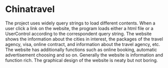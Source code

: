 # Chinatravel
The project uses widely query strings to load different contents. When a user click a link on the website, the program loads either a html file or a UserControl according to the correspondent query string. The website shows the information about the cities in interest, the packages of the travel agency, visa, online contract, and information about the travel agency, etc. The website has additionally functions such as online booking, automatic advertisement choosing and so on. Generally the website is information and function rich. The graphical design of the website is neaty but not boring.  
